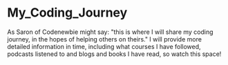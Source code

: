 # My_Coding_Journey
As Saron of Codenewbie might say: "this is where I will share my coding journey, in the hopes of helping others on theirs." I will provide more detailed information in time, including what courses I have followed, podcasts listened to and blogs and books I have read, so watch this space!

